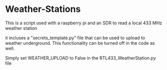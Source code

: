 # Weather-Stations


This is a script used with a raspberry pi and an SDR to read a local 433 MHz weather station

it incluses a "secrets_template.py" file that can be used to upload to weather underground. This functionality can be turned off in the code as well.

Simply set WEATHER_UPLOAD to False in the RTL433_WeatherStation.py file


